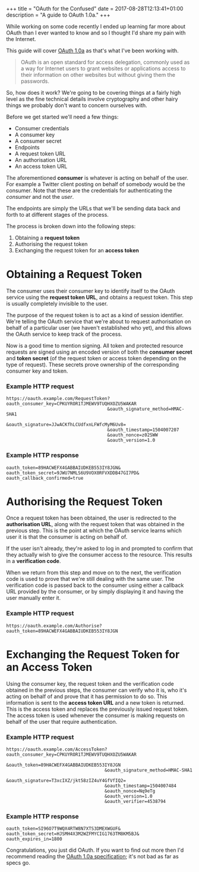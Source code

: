 +++
title = "OAuth for the Confused"
date = 2017-08-28T12:13:41+01:00
description = "A guide to OAuth 1.0a."
+++

While working on some code recently I ended up learning far more about OAuth
than I ever wanted to know and so I thought I'd share my pain with the
Internet.

This guide will cover [OAuth 1.0a](https://oauth.net/core/1.0a/) as that's what
I've been working with.

> OAuth is an open standard for access delegation, commonly used as a way for
> Internet users to grant websites or applications access to their information
> on other websites but without giving them the passwords.

So, how does it work? We're going to be covering things at a fairly high level
as the fine technical details involve cryptography and other hairy things we
probably don't want to concern ourselves with.

Before we get started we'll need a few things:

- Consumer credentials
 - A consumer key
 - A consumer secret
- Endpoints
 - A request token URL
 - An authorisation URL
 - An access token URL

The aforementioned __consumer__ is whatever is acting on behalf of the user. For
example a Twitter client posting on behalf of somebody would be the consumer.
Note that these are the credentials for authenticating the _consumer_ and not
the _user_.

The endpoints are simply the URLs that we'll be sending data back and forth to
at different stages of the process.

The process is broken down into the following steps:

1. Obtaining a __request token__
2. Authorising the request token
3. Exchanging the request token for an __access token__

# Obtaining a Request Token

The consumer uses their consumer key to identify itself to the OAuth service
using the __request token URL__, and obtains a request token. This step is
usually completely invisible to the user.

The purpose of the request token is to act as a kind of session identifier.
We're telling the OAuth service that we're about to request authorisation on
behalf of a particular user (we haven't established who yet), and this allows
the OAuth service to keep track of the process.

Now is a good time to mention signing. All token and protected resource requests
are signed using an encoded version of both the __consumer secret__ and __token
secret__ (of the request token or access token depending on the type of
request). These secrets prove ownership of the corresponding consumer key and
token.

### Example HTTP request

```text
https://oauth.example.com/RequestToken?oauth_consumer_key=CPKUYROR1TJMEWV9TUQHXOZU5WAKAR
                                      &oauth_signature_method=HMAC-SHA1
                                      &oauth_signature=JJwACKfhLCUdfxnLFWfcMyM6Uv8=
                                      &oauth_timestamp=1504007207
                                      &oauth_nonce=z02SWW
                                      &oauth_version=1.0
```

### Example HTTP response

```text
oauth_token=89HACWEFX4GABBAIUDKEB553IY8JGN&
oauth_token_secret=9JWU7NMLS6U9VOX0RFVXDDB47GI7PD&
oauth_callback_confirmed=true
```

# Authorising the Request Token

Once a request token has been obtained, the user is redirected to the
__authorisation URL__, along with the request token that was obtained in the
previous step. This is the point at which the OAuth service learns which user
it is that the consumer is acting on behalf of.

If the user isn't already, they're asked to log in and prompted to confirm that
they actually wish to give the consumer access to the resource. This results in
a __verification code__.

When we return from this step and move on to the next, the verification code is
used to prove that we're still dealing with the same user. The verification
code is passed back to the consumer using either a callback URL provided by the
consumer, or by simply displaying it and having the user manually enter it.

### Example HTTP request

```text
https://oauth.example.com/Authorise?oauth_token=89HACWEFX4GABBAIUDKEB553IY8JGN
```

# Exchanging the Request Token for an Access Token

Using the consumer key, the request token and the verification code obtained in
the previous steps, the consumer can verify who it is, who it's acting on
behalf of and prove that it has permission to do so. This information is sent
to the __access token URL__ and a new token is returned. This is the access
token and replaces the previously issued request token. The access token is
used whenever the consumer is making requests on behalf of the user that
require authentication.

### Example HTTP request

```text
https://oauth.example.com/AccessToken?oauth_consumer_key=CPKUYROR1TJMEWV9TUQHXOZU5WAKAR
                                     &oauth_token=89HACWEFX4GABBAIUDKEB553IY8JGN
                                     &oauth_signature_method=HMAC-SHA1
                                     &oauth_signature=T3xcIXZ/jkt58zIZ4uY4GfVfIQ2=
                                     &oauth_timestamp=1504007484
                                     &oauth_nonce=Nq9eTg
                                     &oauth_version=1.0
                                     &oauth_verifier=4538794
```

### Example HTTP response

```text
oauth_token=SI96O7T9WQX4RTW8N7XTS3DMEXWGUF&
oauth_token_secret=HJSMH4X3M2WZFMYCIG1763TM8KM5BJ&
oauth_expires_in=1800
```

Congratulations, you just did OAuth. If you want to find out more then I'd
recommend reading the
[OAuth 1.0a specification](https://oauth.net/core/1.0a/); it's not bad as far
as specs go.
